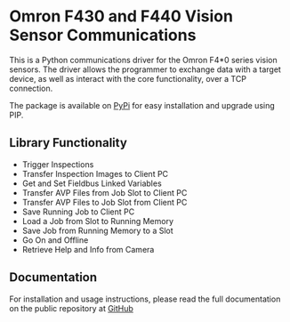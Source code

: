 # Omron F430 and F440 Vision Sensor Communications

This is a Python communications driver for the Omron F4*0 series vision sensors. The driver allows the programmer to exchange data with a target device, as well as interact with the core functionality, over a TCP connection. 

The package is available on [PyPi](https://pypi.org/project/omron/) for easy installation and upgrade using PIP.

## Library Functionality

- Trigger Inspections
- Transfer Inspection Images to Client PC
- Get and Set Fieldbus Linked Variables
- Transfer AVP Files from Job Slot to Client PC
- Transfer AVP Files to Job Slot from Client PC
- Save Running Job to Client PC
- Load a Job from Slot to Running Memory
- Save Job from Running Memory to a Slot
- Go On and Offline
- Retrieve Help and Info from Camera 

## Documentation
For installation and usage instructions, please read the full documentation on the public repository at [GitHub](https://github.com/aphyt/omron)
